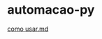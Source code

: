 # automacao-py

[como usar.md](https://github.com/RaphaelLucas09/automacao-py/files/12773399/como.usar.md)
